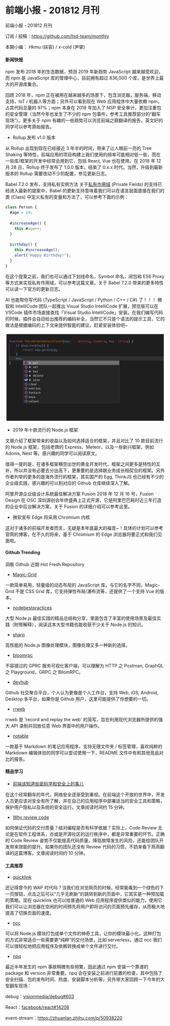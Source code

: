 # 前端小报 - 201812 月刊
前端小报 - 201812 月刊

订阅 / 投稿：https://github.com/txd-team/monthly

本期小编： Hkmu (扶容) / x-cold (尹挚)

<h4>新闻快报</h4>
npm 发布 2018 年的生态数据，预测 2019 年新趋势
JavaScript 越来越受欢迎，而 npm 是 JavaScript 库的管理中心，目前拥有超过 836,000 个库，是世界上最大的开源库集合。

回顾 2018 年，npm 正在被用在越来越多的场景下，包含浏览器，服务端，移动支持，IoT / 机器人等方面；另外可以看到现在 Web 应用程序中大量依赖 npm，占其代码总量的 97%；npm 本身在 2018 年加入了 NSP 安全审计，更加注重包的安全管理（当然今年也发生了不少的 npm 包事件，参考工具推荐部分的“翻车现场”）。更多关于 npm 有趣的一些趋势可以浏览前端之巅翻译的报告，英文好的同学可以参考原始报告。

- Rollup 发布 v1.0 版本

从 Rollup 出现到现在已经接近 3 年半的时间，带来了让人眼前一亮的 Tree Shaking 等特性，前端应用的项目构建上我们使用的频率可能相对低一些，而在一些库/框架的开发中经常会用到它，包括 React, Vue 也在使用。在 2018 年 12 月 28 日，Rollup 终于发布了 1.0.0 版本，结束了 0.x.x 时代。当然，升级到最新版本的 Rollup 需要改动不少的配置，参见更新日志。

Babel 7.2.0 发布，支持私有实例方法
关于<a href="https://tc39.github.io/proposal-private-fields/?spm=a2c4e.11153940.blogcont685913.18.32e53b7czbQhVL">私有作用域</a> (Private Fields) 的支持已经进入最新的提案中，Babel 的更新支持意味着我们可以在语言层面直接在我们的类 (Class) 中定义私有的变量和方法了，可以参考下面的示例：

```js
class Person {
  #age = 19;

  #increaseAge() {
    this.#age++;
  }

  birthday() {
    this.#increaseAge();
    alert("Happy Birthday!");
  }
}
```

在这个提案之前，我们也可以通过下划线命名，Symbol 命名，闭包和 ES6 Proxy 等方式来实现私有作用域，可以参考这篇文章。关于 Babel 7.2.0 带来的更多特性可以读一下官方的更新日志。

AI 也能帮你写代码 (TypeScript / JavaScript / Python / C++ / C#) 了！！！
微软和 IntelliCode 团队一起推出 Visual Studio IntelliCode 扩展，预览版可以在 VSCode 插件市场直接查找「Visual Studio IntelliCode」安装。在我们编写代码的时候，插件会自动给出推荐的编码补全，当然它不只是个语法的提示工具，它的做法是根据编码的上下文来提供智能的建议，赶紧安装体验吧~

<div style="text-align:center" align="center">
<img src="/images/201812 月刊.png" align="center" />
</div>

- 2019 年十款流行的 Node.js 框架

文章介绍了框架带来的收益以及如何选择适合的框架，并且对比了 10 款目前流行的 Node.js 框架，包括老牌的 Express、Meteor，以及一些新兴框架，例如 Adonis, Nest 等。感兴趣的同学可以阅读原文。

值得一提的是，在诸多框架横空出世的黄金开发时代，框架之间更多是特性的互补，所以并没有必要去分出高下，更重要的是选择跟业务成长相契合的框架。另外作者列举的更多的是海外流行的框架，其实国产的 Egg, ThinkJS 也已经有不少的企业级实践，感兴趣的可以到对应的 Github 仓库继续深入了解。

阿里开源企业级设计系统最佳解决方案 Fusion
2018 年 12 月 16 号，Fusion Design 在 OSC 深圳源创会年终盛典上正式开源，它是阿里巴巴耗时近三年打造的企业中后台解决方案，关于 Fusion 的详细介绍可以参考这里。

- 微软宣布 Edge 将采用 Chromium 内核

这对于诸多的前端开发者而言，无疑是本年底最大的福音~！具体的计划可以参考官网的博客，在不久的将来，基于 Chromium 的 Edge 浏览器将要正式和我们见面啦。

<h4>Github Trending</h4>

洞察 Github 近期 Hot Fresh Repository

- <a href="https://github.com/e-oj/Magic-Grid?spm=a2c4e.11153940.blogcont685913.26.32e53b7cR65tFw">Magic-Grid</a>

一款简单易用，轻量级的动态布局的 JavaScript 库，与它的名字不同，Magic-Grid 不是 CSS Grid 库，它支持弹性布局/瀑布流等，还提供了一个支持 Vue 的版本。

- <a href="https://github.com/i0natan/nodebestpractices?spm=a2c4e.11153940.blogcont685913.28.32e53b7cVbqFIy">nodebestpractices</a>

大型 Node.js 最佳实践的精品总结和分享，里面包含了丰富的使用场景及最佳实践（附带解释），阅读这本大型书籍也能收获不少关于 Node.js 的知识。

- <a href="https://github.com/lovell/sharp?spm=a2c4e.11153940.blogcont685913.29.32e53b7cgpFiZK">sharp</a>

高性能的 Node.js 图像处理模块，图像处理又多一种新的选择。

- <a href="https://github.com/uw-labs/bloomrpc?spm=a2c4e.11153940.blogcont685913.30.32e53b7ckG8Ey1">bloomrpc</a>

不容错过的 GPRC 服务可视化客户端，可以理解为 HTTP 之 Postman, GraphQL 之 Playground，GRPC 之 BllomRPC。

- <a href="https://github.com/devhubapp/devhub?spm=a2c4e.11153940.blogcont685913.31.32e53b7cn7qRHz">devhub</a>

Github 社交聚合平台，个人认为更像是个人工作台，支持 Web, iOS, Android, Desktop 多平台，如果你是 Github 用户，这里可能提供了你想要的一切。

- <a href="https://github.com/rrweb-io/rrweb?spm=a2c4e.11153940.blogcont685913.32.32e53b7cc3F78G">rrweb</a>

rrweb 是 'record and replay the web' 的简写，旨在利用现代浏览器所提供的强大 API 录制并回放任意 Web 界面中的用户操作。

- <a href="https://github.com/fabiospampinato/notable?spm=a2c4e.11153940.blogcont685913.33.32e53b7c06mHLq">notable</a>

一款基于 Markdown 的笔记应用程序，支持无限文件夹 / 标签管理，喜欢纯粹的 Markdown 编辑体验的同学可以尝试使用一下，README 文件中有和其他竞品对比的报告。

<h4>精品学习</h4>

- <a href="https://mp.weixin.qq.com/s/eMa4y0-B9xqeB_mNPHeRSw?spm=a2c4e.11153940.blogcont685913.34.32e53b7c8MrWq5">前端该知道些密码学和安全上的事儿</a>

在这个经常翻车的年代，网络安全逐渐受到重视。在前端这个开放的世界中，开发人员更应该对安全有所了解，并在自己的应用程序中部署适当的安全工具和策略，保护用户隐私以及系统的安全运行。文章阅读时间约 15 分钟。

- <a href="https://mp.weixin.qq.com/s/5m3bBzFTN82ttEFN5EpBew?spm=a2c4e.11153940.blogcont685913.35.32e53b7cfPfArR">Why review code</a>

如何保证代码的交付质量？结对编程是否有科学依据？实际上，Code Review 无论是在软件工程体系，亦或是开源社区的运行秩序中，都是非常重要的环节。正确的 Code Review 姿势不仅能提高代码质量，降低故障发生的风险，还能给团队开发带来效能的提升。如果你的团队还没有 Review 代码的习惯，不妨来看下燕燕翻译的这篇博客。文章阅读时间约 10 分钟。

<h4>工具推荐</h4>

- <a href="https://github.com/GoogleChromeLabs/quicklink?spm=a2c4e.11153940.blogcont685913.36.32e53b7cwDwEoF">quicklink</a>

还记得曾今的 WAP 时代吗？当我们在浏览网页的时候，经常能看到一个绿色的下一页按钮，点击之后可以“几乎无刷新”的跳转到新的页面中，它其实是一种预加载的策略。现在 quicklink 也可以给普通的 Web 应用程序提供类似的能力，使用它我们可以让浏览器在空闲的时间预先将用户即将访问的页面预先缓存，从而极大地提高了切换页面的速度。

- <a href="https://github.com/zeit/ncc?spm=a2c4e.11153940.blogcont685913.37.32e53b7cP9FzTQ">ncc</a>

可以将 Node.js 模块打包成单个文件的神奇工具，让你的模块最小化。这种打包的方式非常适合一些需要更“纯粹”的交付场景，比如 serverless，通过 ncc 我们可以很轻松地把应用程序及依赖转换成单个文件进行交付。

- <a href="https://github.com/lirantal/npq?spm=a2c4e.11153940.blogcont685913.38.32e53b7coLC2Gu">npq</a>

最近半年发生的 npm 事故稍微有些频繁，因此通过 npm 安装一个靠谱的 package 和 version 非常重要。npq 会在安装之前进行前置的检查，其中包括了安全扫描、包的发布时间、热度、安装脚本分析等。另外带大家回顾一下今年的大型翻车现场：

debug：<a href="https://github.com/visionmedia/debug/issues/603?spm=a2c4e.11153940.blogcont685913.39.32e53b7cQ7IZWA">visionmedia/debug#603</a>

React：<a href="https://github.com/facebook/react/issues/14208?spm=a2c4e.11153940.blogcont685913.40.32e53b7chpLXy4">facebook/react#14208</a>

event-stream：https://zhuanlan.zhihu.com/p/50938220
